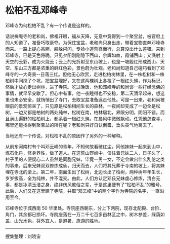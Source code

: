 # 松柏不乱邓峰寺

邓峰寺为何松柏不乱？有一个传说是这样的。

话说禅庵寺的老和尚，佛祖开眼，福从天降，无意中竟得到一个聚宝盆，被官府上的人知道了，准备巧取豪夺。为保住宝盆，老和尚只身出走，带着宝物直奔邓峰寺而来。一路上提心吊胆，躲躲闪闪，专捡小道荒径而行，总算没出什么差错。来到邓峰寺，已是天色将晚。只见夕阳刚刚隐下西山，余辉如血，霞铺西山；又溅射上天空的云彩，成为火烧云；云上的光折射至东山坡上，也是一坡殷红形成西山、天空、东山三方都是浓重的鲜红色彩，景色蔚为壮观。老和尚知道自己碰巧看到了邓峰寺的一大奇景--日落三红。但他无心欣赏，走进松柏树林里，在一株松树和一株柏树中间挖了个坑，把宝盆埋好，又在这两棵树上各栓了一根红头蝇，作为标记，然后才放心走出树林，进了寺院。吃过晚饭，他和邓峰寺的和尚谈一些打经念佛的事情，就早早安歇了。但心中有事，他一夜睡得也不安稳，第二天清早起来，想这里也未必安全，就悄悄出了寺门，去取宝盆准备远走他处。可是一出来，老和尚被眼前的景观惊呆了，只见原是松柏相间生长的森林，一夜间却变成了一边全是松树，一边又都是柏树的两处纯林，松树在南，柏林居北，界限分明，阴阳不错。而且满山遍野的松柏树上，都系着一根红头蝇，在晨风中微微飘动。任凭他怎查寻，哪里还能找得到聚宝盆的所在呢？老和尚只好自认倒霉，垂头丧气地离去了。

当地还有一个传说，对松柏不乱的原因作了另外的一种解释。

从前东河南村有个叫邓云峰的青年，不知何故看破红尘，同他妹妹一起来到山中，炼石化丹，修身养性，做了道人。在这荒山野岭中，仅住着兄妹二人，日子久了，村子里的人便疑心二人虽然是同胞兄妹，毕竟一男一女，不定会做出什么乱伦之类的事来。后来兄妹双双修炼成仙，归天而去，人们将其兄葬于寺南的坡上，将其妹埋在寺北的梁上。第二年，南面生出了松树，北边长出了柏树，两种树年年生长，岁岁拔高，全为纯林，并不混交。由此，人们方认定邓氏兄妹虔心修炼，清白无辜，都是冰清玉洁之身，绝非伤风敗俗之辈，于是这里便有了“松柏不乱”的雅号。此后，人们又在这里建了寺院，并取“邓云峰”中的两个字作为寺院的名字，一直沿用至今。

邓峰寺位于城西南 50 华里处。寺院座西朝东，分上下两院，现存北配殿、台阶、角门，其余都已损坏。寺院座落在一万二千七百多亩林区之中，树木参差，绿荫如盖，山光水色，芬外宜人，是避暑、旅游的胜地。

---

搜集整理：刘晓宙